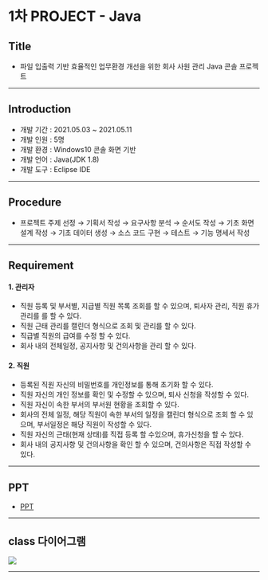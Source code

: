 # 1차 PROJECT - Java


## Title
- 파일 입출력 기반 효율적인 업무환경 개선을 위한 회사 사원 관리 Java 콘솔 프로젝트
___

## Introduction
- 개발 기간 : 2021.05.03 ~ 2021.05.11   
- 개발 인원 : 5명 
- 개발 환경 : Windows10 콘솔 화면 기반
- 개발 언어 : Java(JDK 1.8)
- 개발 도구 : Eclipse IDE
___

## Procedure
- 프로젝트 주제 선정 → 기획서 작성 → 요구사항 분석 → 순서도 작성 → 기초 화면 설계 작성 → 기초 데이터 생성 → 소스 코드 구현 → 테스트 → 기능 명세서 작성
___
## Requirement
#### 1. 관리자
- 직원 등록 및 부서별, 지급별 직원 목록 조회를 할 수 있으며, 퇴사자 관리, 직원 휴가관리를 를 할 수 있다.
- 직원 근태 관리를 캘린더 형식으로 조회 및 관리를 할 수 있다.
- 직급별 직원의 급여를 수정 할 수 있다.
- 회사 내의 전체일정, 공지사항 및 건의사항을 관리 할 수 있다.
  
#### 2. 직원
- 등록된 직원 자신의 비밀번호를 개인정보를 통해 초기화 할 수 있다.
- 직원 자신의 개인 정보를 확인 및 수정할 수 있으며, 퇴사 신청을 작성할 수 있다.
- 직원 자신이 속한 부서의 부서원 현황을 조회할 수 있다.
- 회사의 전체 일정, 해당 직원이 속한 부서의 일정을 캘린더 형식으로 조회 할 수 있으며, 부서일정은 해당 직원이 작성할 수 있다.
- 직원 자신의 근태(현재 상태)를 직접 등록 할 수있으며, 휴가신청을 할 수 있다.
- 회사 내의 공지사항 및 건의사항을 확인 할 수 있으며, 건의사항은 직접 작성할 수 있다.
___

## PPT
- [PPT](https://github.com/yhyuk/java-team-project/blob/main/%5B08%5D.%20PPT/Java%20Console%20Project.pptx)
___

## class 다이어그램
<img src = "https://github.com/yhyuk/JAVA_TEAM_PROJECT/blob/3009235ace1f69ca877fbca36fbfccd85149641d/7.%20%EC%B5%9C%EC%A2%85%EC%9A%94%EC%95%BD%EB%B3%B8/classDiagram.png">   

___
 
